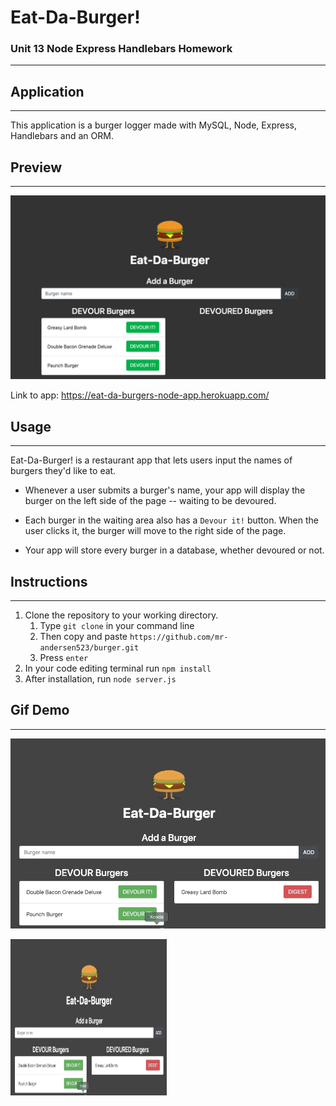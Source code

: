 # Eat-Da-Burger! 

### Unit 13 Node Express Handlebars Homework
- - - -
## Application
- - - -
This application is a burger logger made with MySQL, Node, Express, Handlebars and an ORM.


## Preview
- - - -
![picture alt](preview/burger.png)

Link to app: https://eat-da-burgers-node-app.herokuapp.com/

## Usage
- - - -
Eat-Da-Burger! is a restaurant app that lets users input the names of burgers they'd like to eat.

* Whenever a user submits a burger's name, your app will display the burger on the left side of the page -- waiting to be devoured.

* Each burger in the waiting area also has a `Devour it!` button. When the user clicks it, the burger will move to the right side of the page.

* Your app will store every burger in a database, whether devoured or not.

## Instructions
- - - -
1. Clone the repository to your working directory. 
   1. Type `git clone` in your command line
   2. Then copy and paste `https://github.com/mr-andersen523/burger.git`
   3. Press `enter` 
2. In your code editing terminal run `npm install`
3. After installation, run `node server.js`
   
## Gif Demo
- - - -
![gif alt](preview/burger-app.gif)

<img src="preview/burger-app.gif" height="250px" width="250px">

